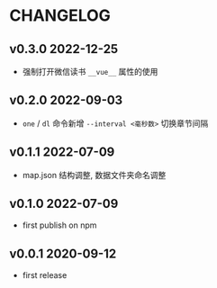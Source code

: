 # CHANGELOG

## v0.3.0 2022-12-25

- 强制打开微信读书 `__vue__` 属性的使用

## v0.2.0 2022-09-03

- `one` / `dl` 命令新增 `--interval <毫秒数>` 切换章节间隔

## v0.1.1 2022-07-09

- map.json 结构调整, 数据文件夹命名调整

## v0.1.0 2022-07-09

- first publish on npm

## v0.0.1 2020-09-12

- first release
